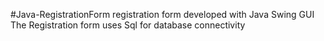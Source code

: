 #Java-RegistrationForm
registration form developed with Java Swing GUI
The Registration form uses Sql for database connectivity 
